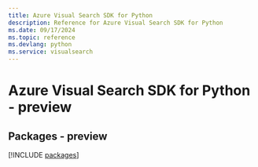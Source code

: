 ```yaml
---
title: Azure Visual Search SDK for Python
description: Reference for Azure Visual Search SDK for Python
ms.date: 09/17/2024
ms.topic: reference
ms.devlang: python
ms.service: visualsearch
---
```

# Azure Visual Search SDK for Python - preview
## Packages - preview
[!INCLUDE [packages](visual-search-index.md)]